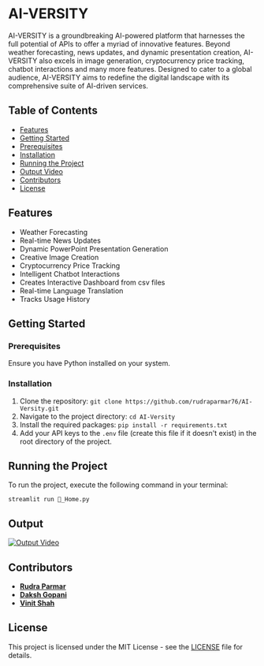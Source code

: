 # AI-VERSITY

AI-VERSITY is a groundbreaking AI-powered platform that harnesses the full potential of APIs to offer a myriad of innovative features. Beyond weather forecasting, news updates, and dynamic presentation creation, AI-VERSITY also excels in image generation, cryptocurrency price tracking, chatbot interactions and many more features. Designed to cater to a global audience, AI-VERSITY aims to redefine the digital landscape with its comprehensive suite of AI-driven services.

## Table of Contents

- [Features](#features)
- [Getting Started](#getting-started)
 - [Prerequisites](#prerequisites)
 - [Installation](#installation)
- [Running the Project](#running-the-project)
- [Output Video](#output)
- [Contributors](#contributors)
- [License](#license)

## Features

- Weather Forecasting
- Real-time News Updates
- Dynamic PowerPoint Presentation Generation
- Creative Image Creation
- Cryptocurrency Price Tracking
- Intelligent Chatbot Interactions
- Creates Interactive Dashboard from csv files
- Real-time Language Translation
- Tracks Usage History

## Getting Started

### Prerequisites

Ensure you have Python installed on your system.

### Installation

1. Clone the repository:
  `git clone https://github.com/rudraparmar76/AI-Versity.git`
3. Navigate to the project directory:
   `cd AI-Versity`
4. Install the required packages:
   `pip install -r requirements.txt`
5. Add your API keys to the `.env` file (create this file if it doesn't exist) in the root directory of the project.

## Running the Project

To run the project, execute the following command in your terminal:

    streamlit run 🏡_Home.py

## Output
[![Output Video](https://www.canva.com/design/DAGDBINrteY/Mev9nInwQKVQOy49SFRH3A/view)](https://www.youtube.com/watch?v=P3yKBbvZd7Q?si=-ol48FP-V8wJWyWm)

## Contributors

- **[Rudra Parmar](https://github.com/rudraparmar76)**
- **[Daksh Gopani](https://github.com/dakshgopani)**
- **[Vinit Shah](https://github.com/Vinit062006)**

## License

This project is licensed under the MIT License - see the [LICENSE](LICENSE) file for details.


 
